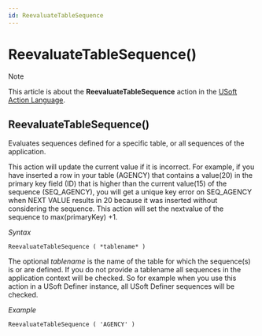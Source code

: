 ```yaml
---
id: ReevaluateTableSequence
---
```


# ReevaluateTableSequence()



> [!NOTE]
> This article is about the **ReevaluateTableSequence** action in the [USoft Action Language](/docs/Task_flow/Action_Language_reference/USoft_Action_Language.md).

## **ReevaluateTableSequence()**

Evaluates sequences defined for a specific table, or all sequences of the application. 

This action will update the current value if it is incorrect. For example, if you have inserted a row in your table (AGENCY) that contains a value(20) in the primary key field (ID) that is higher than the current value(15) of the sequence (SEQ_AGENCY), you will get a unique key error on SEQ_AGENCY when NEXT VALUE results in 20 because it was inserted without considering the sequence. This action will set the nextvalue of the sequence to max(primaryKey) +1.

*Syntax*

```
ReevaluateTableSequence ( *tablename* )
```

The optional *tablename* is the name of the table for which the sequence(s) is or are defined. If you do not provide a tablename all sequences in the application context will be checked. So for example when you use this action in a USoft Definer instance, all USoft Definer sequences will be checked.

*Example*

```
ReevaluateTableSequence ( 'AGENCY' )
```

 